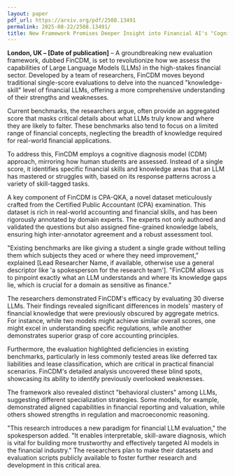 ```yaml
---
layout: paper
pdf_url: https://arxiv.org/pdf/2508.13491
permalink: 2025-08-22/2508.13491/
title: New Framework Promises Deeper Insight into Financial AI's "Cognitive" Abilities
---
```




**London, UK – [Date of publication]** – A groundbreaking new evaluation framework, dubbed FinCDM, is set to revolutionize how we assess the capabilities of Large Language Models (LLMs) in the high-stakes financial sector. Developed by a team of researchers, FinCDM moves beyond traditional single-score evaluations to delve into the nuanced "knowledge-skill" level of financial LLMs, offering a more comprehensive understanding of their strengths and weaknesses.

Current benchmarks, the researchers argue, often provide an aggregated score that masks critical details about what LLMs truly know and where they are likely to falter. These benchmarks also tend to focus on a limited range of financial concepts, neglecting the breadth of knowledge required for real-world financial applications.

To address this, FinCDM employs a cognitive diagnosis model (CDM) approach, mirroring how human students are assessed. Instead of a single score, it identifies specific financial skills and knowledge areas that an LLM has mastered or struggles with, based on its response patterns across a variety of skill-tagged tasks.

A key component of FinCDM is CPA-QKA, a novel dataset meticulously crafted from the Certified Public Accountant (CPA) examination. This dataset is rich in real-world accounting and financial skills, and has been rigorously annotated by domain experts. The experts not only authored and validated the questions but also assigned fine-grained knowledge labels, ensuring high inter-annotator agreement and a robust assessment tool.

"Existing benchmarks are like giving a student a single grade without telling them which subjects they aced or where they need improvement," explained [Lead Researcher Name, if available, otherwise use a general descriptor like 'a spokesperson for the research team']. "FinCDM allows us to pinpoint exactly what an LLM understands and where its knowledge gaps lie, which is crucial for a domain as sensitive as finance."

The researchers demonstrated FinCDM's efficacy by evaluating 30 diverse LLMs. Their findings revealed significant differences in models' mastery of financial knowledge that were previously obscured by aggregate metrics. For instance, while two models might achieve similar overall scores, one might excel in understanding specific regulations, while another demonstrates superior grasp of core accounting principles.

Furthermore, the evaluation highlighted deficiencies in existing benchmarks, particularly in less commonly tested areas like deferred tax liabilities and lease classification, which are critical in practical financial scenarios. FinCDM's detailed analysis uncovered these blind spots, showcasing its ability to identify previously overlooked weaknesses.

The framework also revealed distinct "behavioral clusters" among LLMs, suggesting different specialization strategies. Some models, for example, demonstrated aligned capabilities in financial reporting and valuation, while others showed strengths in regulation and macroeconomic reasoning.

"This research introduces a new paradigm for financial LLM evaluation," the spokesperson added. "It enables interpretable, skill-aware diagnosis, which is vital for building more trustworthy and effectively targeted AI models in the financial industry." The researchers plan to make their datasets and evaluation scripts publicly available to foster further research and development in this critical area.